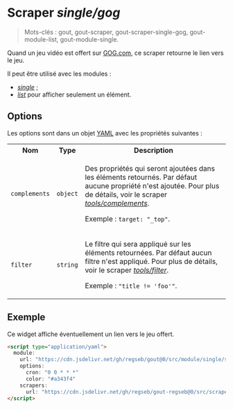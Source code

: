 # Scraper _single/gog_

> Mots-clés : gout, gout-scraper, gout-scraper-single-gog, gout-module-list,
> gout-module-single.

Quand un jeu vidéo est offert sur [GOG.com](https://www.gog.com/), ce scraper
retourne le lien vers le jeu.

Il peut être utilisé avec les modules :

- [_single_](https://github.com/regseb/gout/tree/HEAD/src/module/single#readme)
  ;
- [_list_](https://github.com/regseb/gout/tree/HEAD/src/module/list#readme) pour
  afficher seulement un élément.

## Options

Les options sont dans un objet
[YAML](https://yaml.org/ "YAML Ain't Markup Language") avec les propriétés
suivantes :

<table>
  <tr>
    <th>Nom</th>
    <th>Type</th>
    <th>Description</th>
  </tr>
  <tr>
    <td><code>complements</code></td>
    <td><code>object</code></td>
    <td>
      <p>
        Des propriétés qui seront ajoutées dans les éléments retournés. Par
        défaut aucune propriété n'est ajoutée. Pour plus de détails, voir le
        scraper
        <a href="https://github.com/regseb/gout/tree/HEAD/src/scraper/tools/complements#readme"><em>tools/complements</em></a>.
      </p>
      <p>
        Exemple : <code>target: "_top"</code>.
      </p>
    </td>
  </tr>
  <tr>
    <td><code>filter</code></td>
    <td><code>string</code></td>
    <td>
      <p>
        Le filtre qui sera appliqué sur les éléments retournées. Par défaut
        aucun filtre n'est appliqué. Pour plus de détails, voir le scraper
        <a href="https://github.com/regseb/gout/tree/HEAD/src/scraper/tools/filter#readme"><em>tools/filter</em></a>.
      </p>
      <p>
        Exemple : <code>"title != 'foo'"</code>.
      </p>
    </td>
  </tr>
</table>

## Exemple

Ce widget affiche éventuellement un lien vers le jeu offert.

```html
<script type="application/yaml">
  module:
    url: "https://cdn.jsdelivr.net/gh/regseb/gout@0/src/module/single/single.js"
    options:
      cron: "0 0 * * *"
      color: "#a343f4"
    scrapers:
      url: "https://cdn.jsdelivr.net/gh/regseb/gout-regseb@0/src/scraper/single/gog/giveaway.js"
</script>
```
